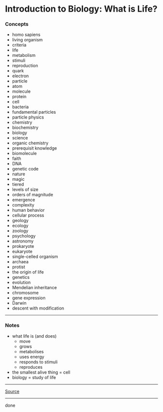 # Introduction to Biology: What is Life?

### Concepts

- homo sapiens
- living organism
- criteria
- life
- metabolism
- stimuli
- reproduction
- quark
- electron
- particle
- atom
- molecule
- protein
- cell
- bacteria
- fundamental particles
- particle physics
- chemistry
- biochemistry
- biology
- science
- organic chemistry
- prerequisit knowledge
- biomolecule
- faith
- DNA
- genetic code
- nature
- magic
- tiered
- levels of size
- orders of magnitude
- emergence
- complexity
- human behavior
- cellular process
- geology
- ecology
- zoology
- psychology
- astronomy
- prokaryote
- eukaryote
- single-celled organism
- archaea
- protist
- the origin of life
- genetics
- evolution
- Mendelian inheritance
- chromosome
- gene expression
- Darwin
- descent with modification

---

### Notes

- what life is (and does)
    - move
    - grows
    - metabolises
    - uses energy
    - responds to stimuli
    - reproduces
- the smallest alive thing = cell
- biology = study of life

---

[Source](https://youtu.be/HaS0xNcAaWo)

---

done